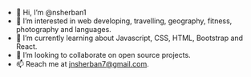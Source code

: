 - 👋 Hi, I’m @nsherban1
- 👀 I’m interested in web developing, travelling, geography, fitness, photography and languages.
- 🌱 I’m currently learning about Javascript, CSS, HTML, Bootstrap and React.
- 💞️ I’m looking to collaborate on open source projects.
- 📫 Reach me at jnsherban7@gmail.com.

<!---
nsherban1/nsherban1 is a ✨ special ✨ repository because its `README.md` (this file) appears on your GitHub profile.
You can click the Preview link to take a look at your changes.
--->
